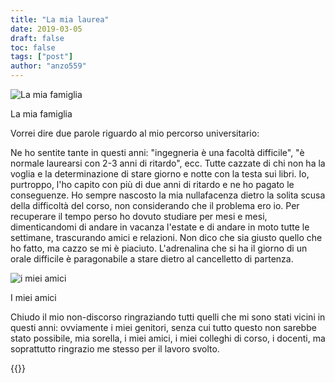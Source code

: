 ```yaml
---
title: "La mia laurea"
date: 2019-03-05
draft: false
toc: false
tags: ["post"]
author: "anzo559"
---
```


<picture>
    <source type="image/webp" srcset="/images/laurea_01.webp">
    <source type="image/jpg" srcset="/images/laurea_01.jpg">
    <img src="/images/laurea_01.jpg" alt="La mia famiglia">
</picture>
<p class='caption'>La mia famiglia</p>

Vorrei dire due parole riguardo al mio percorso universitario:

Ne ho sentite tante in questi anni: "ingegneria è una facoltà difficile", "è normale laurearsi con 2-3 anni di ritardo", ecc. 
Tutte cazzate di chi non ha la voglia e la determinazione di stare giorno e notte con la testa sui libri. Io, purtroppo, l'ho capito con più di due anni di ritardo e ne ho pagato le conseguenze.
Ho sempre nascosto la mia nullafacenza dietro la solita scusa della difficoltà del corso, non considerando che il problema ero io. 
Per recuperare il tempo perso ho dovuto studiare per mesi e mesi, dimenticandomi di andare in vacanza l'estate e di andare in moto tutte le settimane, trascurando amici e relazioni.
Non dico che sia giusto quello che ho fatto, ma cazzo se mi è piaciuto. L'adrenalina che si ha il giorno di un orale difficile è paragonabile a stare dietro al cancelletto di partenza.

<picture>
    <source type="image/webp" srcset="/images/laurea_02.webp">
    <source type="image/jpg" srcset="/images/laurea_02.jpg">
    <img src='/images/laurea_02.jpg' alt="i miei amici">
</picture>
<p class='caption'>I miei amici</p>

Chiudo il mio non-discorso ringraziando tutti quelli che mi sono stati vicini in questi anni: ovviamente i miei genitori, senza cui tutto questo non sarebbe stato possibile, mia sorella, i miei amici, i miei colleghi di corso, i docenti, ma soprattutto ringrazio me stesso per il lavoro svolto. 

{{<instagram Buiy3Bnj-Xw>}}
